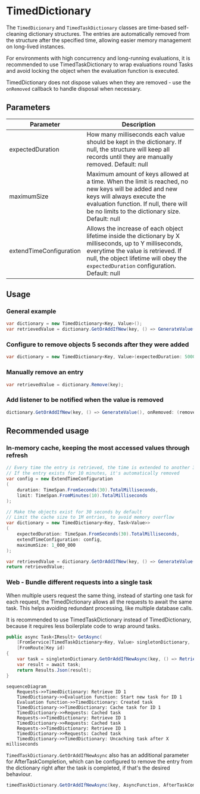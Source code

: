 # TimedDictionary
The `TimedDicionary` and `TimedTaskDictionary` classes are time-based self-cleaning dictionary structures. The entries are automatically removed from the structure after the specified time, allowing easier memory management on long-lived instances.

For environments with high concurrency and long-running evaluations, it is recommended to use TimedTaskDictionary to wrap evaluations round Tasks and avoid locking the object when the evaluation function is executed.

TimedDictionary does not dispose values when they are removed - use the `onRemoved` callback to handle disposal when necessary.

## Parameters
Parameter | Description
--- | ---
expectedDuration | How many milliseconds each value should be kept in the dictionary. If null, the structure will keep all records until they are manually removed. Default: null
maximumSize | Maximum amount of keys allowed at a time. When the limit is reached, no new keys will be added and new keys will always execute the evaluation function. If null, there will be no limits to the dictionary size. Default: null
extendTimeConfiguration | Allows the increase of each object lifetime inside the dictionary by X milliseconds, up to Y milliseconds, everytime the value is retrieved. If null, the object lifetime will obey the `expectedDuration` configuration. Default: null

## Usage
### General example
```csharp
var dictionary = new TimedDictionary<Key, Value>();
var retrievedValue = dictionary.GetOrAddIfNew(key, () => GenerateValue());
```

### Configure to remove objects 5 seconds after they were added
```csharp
var dictionary = new TimedDictionary<Key, Value>(expectedDuration: 5000);
```

### Manually remove an entry
```csharp
var retrievedValue = dictionary.Remove(key);
```

### Add listener to be notified when the value is removed
```csharp
dictionary.GetOrAddIfNew(key, () => GenerateValue(), onRemoved: (removedValue) => { /* Execute */ });
```

## Recommended usage
### In-memory cache, keeping the most accessed values through refresh
```csharp
// Every time the entry is retrieved, the time is extended to another 30 seconds
// If the entry exists for 10 minutes, it's automatically removed
var config = new ExtendTimeConfiguration
(
    duration: TimeSpan.FromSeconds(30).TotalMilliseconds,
    limit: TimeSpan.FromMinutes(10).TotalMilliseconds
);

// Make the objects exist for 30 seconds by default
// Limit the cache size to 1M entries, to avoid memory overflow
var dictionary = new TimedDictionary<Key, Task<Value>>
(
    expectedDuration: TimeSpan.FromSeconds(30).TotalMilliseconds,
    extendTimeConfiguration: config,
    maximumSize: 1_000_000
);

var retrievedValue = dictionary.GetOrAddIfNew(key, () => GenerateValue());
return retrievedValue;
```

### Web - Bundle different requests into a single task
When multiple users request the same thing, instead of starting one task for each request, the TimedDictionary allows all the requests to await the same task. This helps avoiding redundant processing, like multiple database calls.

It is recommended to use TimedTaskDictionary instead of TimedDictionary, because it requires less boilerplate code to wrap around tasks.

```csharp
public async Task<IResult> GetAsync(
    [FromService]TimedTaskDictionary<Key, Value> singletonDictionary,
    [FromRoute]Key id)
{
    var task = singletonDictionary.GetOrAddIfNewAsync(key, () => RetrieveValueAsync(id));
    var result = await task;
    return Results.Json(result);
}
```

```mermaid
sequenceDiagram
    Requests->>TimedDictionary: Retrieve ID 1
    TimedDictionary->>Evaluation function: Start new task for ID 1
    Evaluation function->>TimedDictionary: Created task
    TimedDictionary->>TimedDictionary: Cache task for ID 1
    TimedDictionary->>Requests: Cached task
    Requests->>TimedDictionary: Retrieve ID 1
    TimedDictionary->>Requests: Cached task
    Requests->>TimedDictionary: Retrieve ID 1
    TimedDictionary->>Requests: Cached task 
    TimedDictionary->>TimedDictionary: Uncaching task after X milliseconds
```

`TimedTaskDictionary.GetOrAddIfNewAsync` also has an additional parameter for AfterTaskCompletion, which can be configured to remove the entry from the dictionary right after the task is completed, if that's the desired behaviour.

```csharp
timedTaskDictionary.GetOrAddIfNewAsync(key, AsyncFunction, AfterTaskCompletion.RemoveFromDictionary);
```